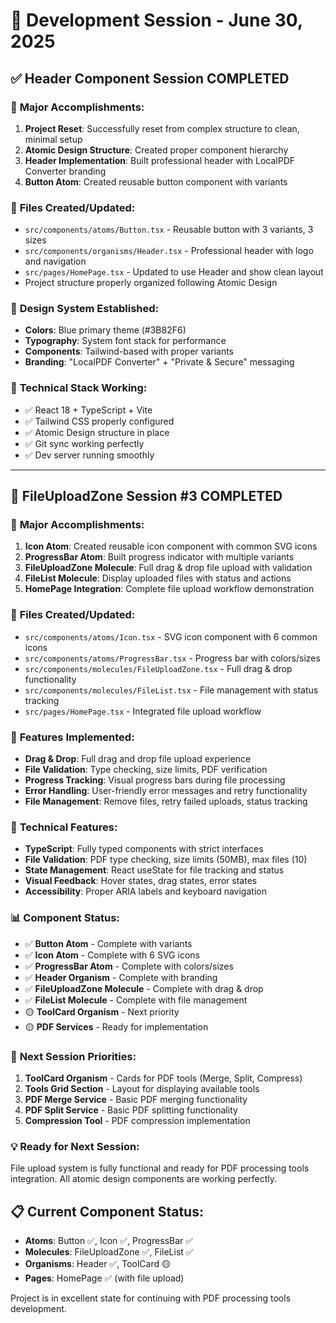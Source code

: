 # 📝 Development Session - June 30, 2025

## ✅ **Header Component Session COMPLETED**

### 🎯 **Major Accomplishments:**
1. **Project Reset**: Successfully reset from complex structure to clean, minimal setup
2. **Atomic Design Structure**: Created proper component hierarchy
3. **Header Implementation**: Built professional header with LocalPDF Converter branding
4. **Button Atom**: Created reusable button component with variants

### 📁 **Files Created/Updated:**
- `src/components/atoms/Button.tsx` - Reusable button with 3 variants, 3 sizes
- `src/components/organisms/Header.tsx` - Professional header with logo and navigation
- `src/pages/HomePage.tsx` - Updated to use Header and show clean layout
- Project structure properly organized following Atomic Design

### 🎨 **Design System Established:**
- **Colors**: Blue primary theme (#3B82F6)
- **Typography**: System font stack for performance
- **Components**: Tailwind-based with proper variants
- **Branding**: "LocalPDF Converter" + "Private & Secure" messaging

### 🔧 **Technical Stack Working:**
- ✅ React 18 + TypeScript + Vite
- ✅ Tailwind CSS properly configured
- ✅ Atomic Design structure in place
- ✅ Git sync working perfectly
- ✅ Dev server running smoothly

---

## 🚀 **FileUploadZone Session #3 COMPLETED**

### 🎯 **Major Accomplishments:**
1. **Icon Atom**: Created reusable icon component with common SVG icons
2. **ProgressBar Atom**: Built progress indicator with multiple variants
3. **FileUploadZone Molecule**: Full drag & drop file upload with validation
4. **FileList Molecule**: Display uploaded files with status and actions
5. **HomePage Integration**: Complete file upload workflow demonstration

### 📁 **Files Created/Updated:**
- `src/components/atoms/Icon.tsx` - SVG icon component with 6 common icons
- `src/components/atoms/ProgressBar.tsx` - Progress bar with colors/sizes
- `src/components/molecules/FileUploadZone.tsx` - Full drag & drop functionality
- `src/components/molecules/FileList.tsx` - File management with status tracking
- `src/pages/HomePage.tsx` - Integrated file upload workflow

### 🎨 **Features Implemented:**
- **Drag & Drop**: Full drag and drop file upload experience
- **File Validation**: Type checking, size limits, PDF verification
- **Progress Tracking**: Visual progress bars during file processing
- **Error Handling**: User-friendly error messages and retry functionality
- **File Management**: Remove files, retry failed uploads, status tracking

### 🔧 **Technical Features:**
- **TypeScript**: Fully typed components with strict interfaces
- **File Validation**: PDF type checking, size limits (50MB), max files (10)
- **State Management**: React useState for file tracking and status
- **Visual Feedback**: Hover states, drag states, error states
- **Accessibility**: Proper ARIA labels and keyboard navigation

### 📊 **Component Status:**
- ✅ **Button Atom** - Complete with variants
- ✅ **Icon Atom** - Complete with 6 SVG icons
- ✅ **ProgressBar Atom** - Complete with colors/sizes
- ✅ **Header Organism** - Complete with branding
- ✅ **FileUploadZone Molecule** - Complete with drag & drop
- ✅ **FileList Molecule** - Complete with file management
- 🟡 **ToolCard Organism** - Next priority
- 🟡 **PDF Services** - Ready for implementation

### 🎯 **Next Session Priorities:**
1. **ToolCard Organism** - Cards for PDF tools (Merge, Split, Compress)
2. **Tools Grid Section** - Layout for displaying available tools
3. **PDF Merge Service** - Basic PDF merging functionality
4. **PDF Split Service** - Basic PDF splitting functionality
5. **Compression Tool** - PDF compression implementation

### 💡 **Ready for Next Session:**
File upload system is fully functional and ready for PDF processing tools integration. All atomic design components are working perfectly.

## 📋 **Current Component Status:**
- **Atoms**: Button ✅, Icon ✅, ProgressBar ✅
- **Molecules**: FileUploadZone ✅, FileList ✅  
- **Organisms**: Header ✅, ToolCard 🟡
- **Pages**: HomePage ✅ (with file upload)

Project is in excellent state for continuing with PDF processing tools development.